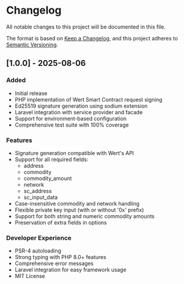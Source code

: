 # Changelog

All notable changes to this project will be documented in this file.

The format is based on [Keep a Changelog](https://keepachangelog.com/en/1.0.0/),
and this project adheres to [Semantic Versioning](https://semver.org/spec/v2.0.0.html).

## [1.0.0] - 2025-08-06

### Added
- Initial release
- PHP implementation of Wert Smart Contract request signing
- Ed25519 signature generation using sodium extension
- Laravel integration with service provider and facade
- Support for environment-based configuration
- Comprehensive test suite with 100% coverage

### Features
- Signature generation compatible with Wert's API
- Support for all required fields:
  - address
  - commodity
  - commodity_amount
  - network
  - sc_address
  - sc_input_data
- Case-insensitive commodity and network handling
- Flexible private key input (with or without '0x' prefix)
- Support for both string and numeric commodity amounts
- Preservation of extra fields in options

### Developer Experience
- PSR-4 autoloading
- Strong typing with PHP 8.0+ features
- Comprehensive error messages
- Laravel integration for easy framework usage
- MIT License